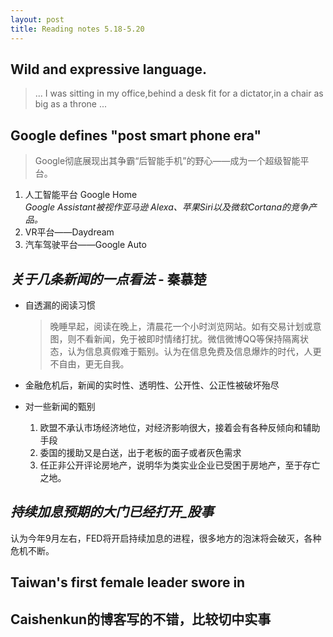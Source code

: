 ```yaml
---
layout: post
title: Reading notes 5.18-5.20
---
```


## Wild and expressive language.

> ... I was sitting in my office,behind a desk fit for a dictator,in a chair as big as  a throne ...  

## Google defines "post smart phone era"

> Google彻底展现出其争霸“后智能手机”的野心——成为一个超级智能平台。

1. 人工智能平台 Google Home  
	*Google Assistant被视作亚马逊 Alexa、苹果Siri以及微软Cortana的竞争产品。*
2. VR平台——Daydream
3. 汽车驾驶平台——Google Auto

## *关于几条新闻的一点看法* - 秦慕楚

- 自透漏的阅读习惯

	> 晚睡早起，阅读在晚上，清晨花一个小时浏览网站。如有交易计划或意图，则不看新闻，免于被即时情绪打扰。微信微博QQ等保持隔离状态，认为信息真假难于甄别。认为在信息免费及信息爆炸的时代，人更不自由，更无自我。
- 金融危机后，新闻的实时性、透明性、公开性、公正性被破坏殆尽
- 对一些新闻的甄别
	1. 欧盟不承认市场经济地位，对经济影响很大，接着会有各种反倾向和辅助手段
	2. 委国的援助又是白送，出于老板的面子或者灰色需求
	3. 任正非公开评论房地产，说明华为类实业企业已受困于房地产，至于存亡之地。

## *持续加息预期的大门已经打开\_股事*
认为今年9月左右，FED将开启持续加息的进程，很多地方的泡沫将会破灭，各种危机不断。

## Taiwan's first female leader swore in

## Caishenkun的博客写的不错，比较切中实事